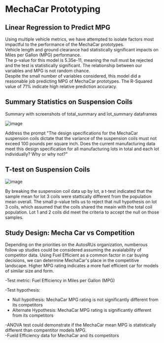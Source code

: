 # MechaCar Prototyping


## Linear Regression to Predict MPG
Using multiple vehicle metrics, we have attempted to isolate factors most impactful to the performance of the MechaCar prototypes.<br>
Vehicle length and ground clearance had statistically significant impacts on Miles per Gallon (MPG) performance.<br>
The p-value for this model is 5.35e-11, meaning the null must be rejected and the test is statistically significant.  The relationship between our variables and MPG is not random chance.<br>
Despite the small number of variables considered, this model did a reasonable job predicting MPG of MechaCar prototypes.  The R-Squared value of 71% indicate high relative prediction accuracy.<br>

## Summary Statistics on Suspension Coils

Summary with screenshots of total_summary and lot_summary dataframes<br>

![image](https://user-images.githubusercontent.com/100323377/176027808-c3434f28-b3b6-4cbb-9d2f-6cbd779709d2.png)<br>

Address the prompt "The design specifications for the MechaCar suspension coils dictate that the variance of the suspension coils must not exceed 100 pounds per square inch. Does the current manufacturing data meet this design specification for all manufacturing lots in total and each lot individually? Why or why not?"<br>

## T-test on Suspension Coils

![image](https://user-images.githubusercontent.com/100323377/176027709-887903f4-6932-4af6-aaa3-e8c13825227d.png)<br>

By breaking the suspension coil data up by lot, a t-test indicated that the sample mean for lot 3 coils were stattically different from the population mean overall.  The small p-value tells us to reject that null hypothesis on lot 3 coils, which assumed that the coils shared the meain with the total coil population.  Lot 1 and 2 coils did meet the criteria to accept the null on those samples.

## Study Design: Mecha Car vs Competition

Depending on the priorities on the AutosRUs organization, numberous follow up studies could be considered assuming the avaialability of competitor data. Using Fuel Efficient as a common factor in car buying decisions, we can determine MechaCar's place in the competitive landscape. Higher MPG rating indicates a more fuel efficient car for models of similar size and form.<br>

-Test metric: Fuel Efficiency in Miles per Gallon (MPG)<br>

-Test hypothesis:<br>
- Null hypothesis: MechaCar MPG rating is not significantly different from its competitors<br>
- Alternate Hypothesis: MechaCar MPG rating is significantly different from its competitors<br>

-ANOVA test could demonstrate if the MechaCar mean MPG is statistically different than compentitor models MPG.<br>
-Fueld Efficiency data for MechaCar and its competitors<br>
